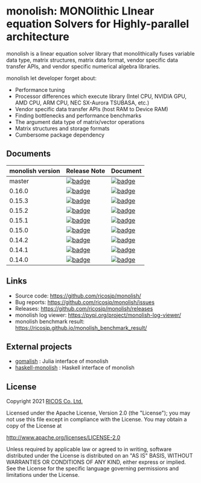 # monolish: MONOlithic LInear equation Solvers for Highly-parallel architecture

monolish is a linear equation solver library that monolithically fuses variable data type, matrix structures, matrix data format, vendor specific data transfer APIs, and vendor specific numerical algebra libraries.

monolish let developer forget about:

- Performance tuning
- Processor differences which execute library (Intel CPU, NVIDIA GPU, AMD CPU, ARM CPU, NEC SX-Aurora TSUBASA, etc.)
- Vendor specific data transfer APIs (host RAM to Device RAM)
- Finding bottlenecks and performance benchmarks
- The argument data type of matrix/vector operations
- Matrix structures and storage formats
- Cumbersome package dependency

Documents
----------

| monolish version | Release Note | Document |
|:-----------------|:-------------|:---------|
| master | [![badge](https://img.shields.io/badge/CHANGELOG-unreleased-yellow)](https://github.com/ricosjp/monolish/blob/master/CHANGELOG.md#unreleased) | [![badge](https://img.shields.io/badge/Document-master-blue)](https://ricosjp.github.io/monolish/master/) |
| 0.16.0 | [![badge](https://img.shields.io/badge/Release-0.16.0-green)](https://github.com/ricosjp/monolish/releases/tag/0.16.0) | [![badge](https://img.shields.io/badge/Document-0.16.0-blue)](https://ricosjp.github.io/monolish/0.16.0/) |
| 0.15.3 | [![badge](https://img.shields.io/badge/Release-0.15.3-green)](https://github.com/ricosjp/monolish/releases/tag/0.15.3) | [![badge](https://img.shields.io/badge/Document-0.15.3-blue)](https://ricosjp.github.io/monolish/0.15.3/) |
| 0.15.2 | [![badge](https://img.shields.io/badge/Release-0.15.2-green)](https://github.com/ricosjp/monolish/releases/tag/0.15.2) | [![badge](https://img.shields.io/badge/Document-0.15.2-blue)](https://ricosjp.github.io/monolish/0.15.2/) |
| 0.15.1 | [![badge](https://img.shields.io/badge/Release-0.15.1-green)](https://github.com/ricosjp/monolish/releases/tag/0.15.1) | [![badge](https://img.shields.io/badge/Document-0.15.1-blue)](https://ricosjp.github.io/monolish/0.15.1/) |
| 0.15.0 | [![badge](https://img.shields.io/badge/Release-0.15.0-green)](https://github.com/ricosjp/monolish/releases/tag/0.15.0) | [![badge](https://img.shields.io/badge/Document-0.15.0-blue)](https://ricosjp.github.io/monolish/0.15.0/) |
| 0.14.2 | [![badge](https://img.shields.io/badge/Release-0.14.2-green)](https://github.com/ricosjp/monolish/releases/tag/0.14.2) | [![badge](https://img.shields.io/badge/Document-0.14.2-blue)](https://ricosjp.github.io/monolish/0.14.2/) |
| 0.14.1 | [![badge](https://img.shields.io/badge/Release-0.14.1-green)](https://github.com/ricosjp/monolish/releases/tag/0.14.1) | [![badge](https://img.shields.io/badge/Document-0.14.1-blue)](https://ricosjp.github.io/monolish/0.14.1/) |
| 0.14.0 | [![badge](https://img.shields.io/badge/Release-0.14.0-green)](https://github.com/ricosjp/monolish/releases/tag/0.14.0) | [![badge](https://img.shields.io/badge/Document-0.14.0-blue)](https://ricosjp.github.io/monolish/0.14.0/) |

Links
-----

- Source code: <https://github.com/ricosjp/monolish/>
- Bug reports: <https://github.com/ricosjp/monolish/issues>
- Releases: <https://github.com/ricosjp/monolish/releases>
- monolish log viewer: <https://pypi.org/project/monolish-log-viewer/>
- monolish benchmark result: <https://ricosjp.github.io/monolish_benchmark_result/>

External projects
---

- [gomalish](https://github.com/AtelierArith/gomalish) : Julia interface of monolish
- [haskell-monolish](https://github.com/lotz84/haskell-monolish) : Haskell interface of monolish

License
--------

Copyright 2021 [RICOS Co. Ltd.](https://www.ricos.co.jp/)

Licensed under the Apache License, Version 2.0 (the "License");
you may not use this file except in compliance with the License.
You may obtain a copy of the License at

<http://www.apache.org/licenses/LICENSE-2.0>

Unless required by applicable law or agreed to in writing, software
distributed under the License is distributed on an "AS IS" BASIS,
WITHOUT WARRANTIES OR CONDITIONS OF ANY KIND, either express or implied.
See the License for the specific language governing permissions and
limitations under the License.
